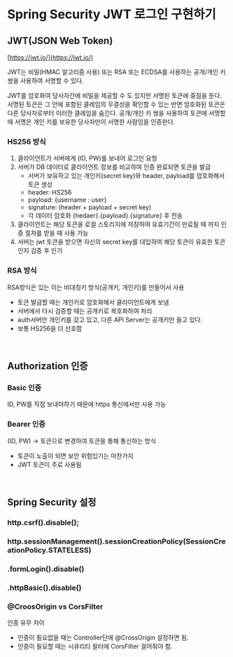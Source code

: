 # Spring Security JWT 로그인 구현하기
## JWT(JSON Web Token)
[https://jwt.io/](https://jwt.io/)

JWT는 비밀(HMAC 알고리즘 사용) 또는 RSA 또는 ECDSA를 사용하는 공개/개인 키 쌍을 사용하여 서명할 수 있다.

JWT를 암호화여 당사자간에 비밀을 제공할 수 도 있지만 서명된 토큰에 중점을 둔다. 
서명된 토큰은 그 안에 포함된 클레임의 무결성을 확인할 수 있는 반면 암호화된 토큰은 다른 당사자로부터 이러한 클레임을 숨긴다. 
공개/개인 키 쌍을 사용하여 토큰에 서명할 때 서명은 개인 키를 보유한 당사자만이 서명한 사람임을 인증한다.

### HS256 방식
1. 클라이언트가 서버에게 (ID, PW)를 보내어 로그인 요청
2. 서버가 DB 데이터로 클라이언트 정보를 비교하여 인증 완료되면 토큰을 발급
    - 서버가 보유하고 있는 개인키(secret key)와 header, payload를 암호화해서 토큰 생성
    - header: HS256
    - payload: {username : user}
    - signature: (header + payload  + secret key)
    - 각 데이터 암호화 {hedaer}.{payload}.{signature} 후 전송
3. 클라이언트는 해당 토큰을 로컬 스토리지에 저장하여 유효기간이 만료될 때 까지 인증 절차를 받을 때 사용 가능
4. 서버는 jwt 토큰을 받으면 자신의 secret key를 대입하여 해당 토큰이 유효한 토큰인지 검증 후 인가     
 
### RSA 방식
RSA방식은 있는 이는 비대칭키 방식(공개키, 개인키)를 만들어서 사용
- 토큰 발급할 때는 개인키로 암호화해서 클라이언트에게 보냄
- 서버에서 다시 검증할 때는 공개키로 복호화하여 처리
- auth서버만 개인키를 갖고 있고, 다른 API Server는 공개키만 들고 있다.
- 보통 HS256을 더 선호함

<br>


## Authorization 인증
### Basic 인증
ID, PW를 직접 보내야하기 때문에 https 통신에서만 사용 가능
   
### Bearer 인증
(ID, PW) -> 토큰으로 변경하여 토큰을 통해 통신하는 방식
- 토큰이 노출이 되면 보안 위험있기는 마찬가지
- JWT 토큰이 주로 사용됨

<br>

## Spring Security 설정
### http.csrf().disable();

### http.sessionManagement().sessionCreationPolicy(SessionCreationPolicy.STATELESS)

### .formLogin().disable()

### .httpBasic().disable()

### @CroosOrigin vs CorsFilter
인증 유무 차이
- 인증이 필요없을 때는 Controller단에 @CrossOrigin 설정하면 됨.
- 인증이 필요할 때는 시큐리티 필터에 CorsFilter 걸어줘야 함.